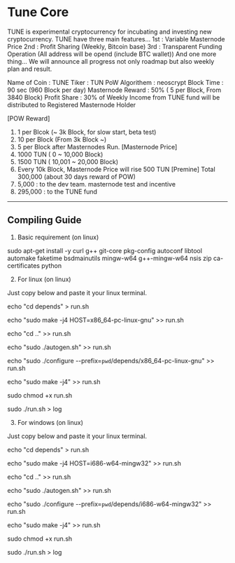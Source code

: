 Tune Core 
===============================

TUNE is experimental cryptocurrency for incubating and investing new cryptocurrency.
TUNE have three main features…
1st : Variable Masternode Price
2nd : Profit Sharing (Weekly, Bitcoin base)
3rd : Transparent Funding Operation (All address will be opend (include BTC wallet))
And one more thing… We will announce all progress not only roadmap but also weekly plan and result.

       
Name of Coin : TUNE
Tiker : TUN
PoW Algorithem : neoscrypt
Block Time : 90 sec (960 Block per day)
Masternode Reward : 50% ( 5 per Block, From 3840 Block)
Profit Share : 30% of Weekly Income from TUNE fund will be distributed to Registered Masternode Holder

[POW Reward]
  1) 1 per Blcok (~ 3k Block, for slow start, beta test)
  2) 10 per Block (From 3k Block ~)
  3) 5 per Block after Masternodes Run.
[Masternode Price]
  1) 1000 TUN ( 0 ~ 10,000 Block)
  2) 1500 TUN ( 10,001 ~ 20,000 Block)
  3) Every 10k Block, Masternode Price will rise 500 TUN
[Premine]
  Total 300,000 (about 30 days reward of POW)
  1) 5,000 : to the dev team. masternode test and incentive
  2) 295,000 : to the TUNE fund

----------------------------------------
Compiling Guide
----------------------------------------

1) Basic requirement (on linux)

sudo apt-get install -y curl g++ git-core pkg-config autoconf libtool automake faketime bsdmainutils mingw-w64 g++-mingw-w64 nsis zip ca-certificates python 

2) For linux (on linux)

Just copy below and paste it your linux terminal.

echo "cd depends" > run.sh

echo "sudo make -j4 HOST=x86_64-pc-linux-gnu" >> run.sh

echo "cd .." >> run.sh

echo "sudo ./autogen.sh" >> run.sh

echo "sudo ./configure --prefix=`pwd`/depends/x86_64-pc-linux-gnu" >> run.sh

echo "sudo make -j4" >> run.sh

sudo chmod +x run.sh

sudo ./run.sh > log


3) For windows (on linux)

Just copy below and paste it your linux terminal.

echo "cd depends" > run.sh

echo "sudo make -j4 HOST=i686-w64-mingw32" >> run.sh

echo "cd .." >> run.sh

echo "sudo ./autogen.sh" >> run.sh

echo "sudo ./configure --prefix=`pwd`/depends/i686-w64-mingw32" >> run.sh

echo "sudo make -j4" >> run.sh

sudo chmod +x run.sh

sudo ./run.sh > log


